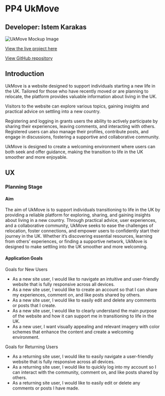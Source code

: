 # PP4 UkMove

## Developer: Istem Karakas

![UkMove Mockup Image]()

[View the live project here](https://ukmove-45adf8d4e460.herokuapp.com/)

[View GitHub repository](https://github.com/techistem/UkMove_CI_P4)

## Introduction

UkMove is a website designed to support individuals starting a new life in the UK. Tailored for those who have
recently moved or are planning to relocate, the platform provides valuable information about living in the UK.

Visitors to the website can explore various topics, gaining insights and practical advice on settling into a new 
country. 

Registering and logging in grants users the ability to actively participate by sharing their experiences, leaving
comments, and interacting with others. Registered users can also manage their profiles, contribute posts, and engage 
in discussions, fostering a supportive and collaborative community.

UkMove is designed to create a welcoming environment where users can both seek and offer guidance, making the transition
to life in the UK smoother and more enjoyable.

## UX

### Planning Stage

#### Aim

The aim of UkMove is to support individuals transitioning to life in the UK by providing a reliable platform for exploring, 
sharing, and gaining insights about living in a new country. Through practical advice, user experiences, and a collaborative 
community, UkMove seeks to ease the challenges of relocation, foster connections, and empower users to confidently start their 
journey in the UK. Whether it’s discovering essential resources, learning from others’ experiences, or finding a supportive 
network, UkMove is designed to make settling into the UK smoother and more welcoming.

#### Application Goals

Goals for New Users
* As a new site user, I would like to navigate an intuitive and user-friendly website that is fully responsive across all devices.
* As a new site user, I would like to create an account so that I can share my experiences, comment on, and like posts shared by others.
* As a new site user, I would like to easily edit and delete any comments or posts that I create.
* As a new site user, I would like to clearly understand the main purpose of the website and how it can support me in transitioning 
to life in the UK.
* As a new user, I want visually appealing and relevant imagery with color schemes that enhance the content and create a welcoming 
environment.

Goals for Returning Users
* As a returning site user, I would like to easily navigate a user-friendly website that is fully responsive across all devices.
* As a returning site user, I would like to quickly log into my account so I can interact with the community, comment on,
and like posts shared by others.
* As a returning site user, I would like to easily edit or delete any comments or posts I have made.
